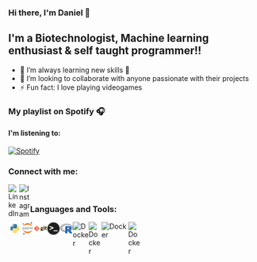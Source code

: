### Hi there, I'm Daniel 👋

## I'm a Biotechnologist, Machine learning enthusiast & self taught programmer!!

- 🌱 I’m always learning new skills 🤣
- 👯 I’m looking to collaborate with anyone passionate with their projects 
- ⚡ Fun fact: I love playing videogames

### My playlist on Spotify 🎧

#### I'm listening to:

[![Spotify](https://novatorem.danielmoraisg.vercel.app/api/spotify)](https://open.spotify.com/user/maxious123)

### Connect with me:

[<img align="left" alt="LinkedIn" width="22px" src="https://cdn.jsdelivr.net/npm/simple-icons@v3/icons/linkedin.svg" />][linkedin]
[<img align="left" alt="Instagram" width="22px" src="https://cdn.jsdelivr.net/npm/simple-icons@v3/icons/instagram.svg" />][instagram]

<br />

### Languages and Tools:


[<img align="left" alt="Python" width="26px" src="https://raw.githubusercontent.com/github/explore/80688e429a7d4ef2fca1e82350fe8e3517d3494d/topics/python/python.png" />][Python]
[<img align="left" alt="Jupyter" width="26px" src="https://raw.githubusercontent.com/github/explore/80688e429a7d4ef2fca1e82350fe8e3517d3494d/topics/jupyter-notebook/jupyter-notebook.png" />][Jupyter]
[<img align="left" alt="Git" width="26px" src="https://raw.githubusercontent.com/github/explore/80688e429a7d4ef2fca1e82350fe8e3517d3494d/topics/git/git.png" />][Git]
[<img align="left" alt="Terminal" width="26px" src="https://raw.githubusercontent.com/github/explore/80688e429a7d4ef2fca1e82350fe8e3517d3494d/topics/terminal/terminal.png" />][terminal]
[<img align="left" alt="R" width="26px" src="https://raw.githubusercontent.com/github/explore/80688e429a7d4ef2fca1e82350fe8e3517d3494d/topics/r/r.png" />][R]
[<img align="left" alt="Docker" width="32px" src="https://www.docker.com/wp-content/uploads/2022/03/Moby-logo.png" />][Docker]
[<img align="left" alt="Docker" width="26px" src="https://www.ruby-lang.org/images/header-ruby-logo.png" />][Ruby]
[<img align="left" alt="Docker" width="54px" src="https://upload.wikimedia.org/wikipedia/commons/thumb/6/62/Ruby_On_Rails_Logo.svg/617px-Ruby_On_Rails_Logo.svg.png?20170116014735" />][Rails]
[<img align="left" alt="Docker" width="26px" src="https://wiki.postgresql.org/images/thumb/a/a4/PostgreSQL_logo.3colors.svg/116px-PostgreSQL_logo.3colors.svg.png" />][Postgresql]

<br />
<br />


[instagram]: https://www.instagram.com/dan_de_morais
[linkedin]: https://www.linkedin.com/in/daniel-morais-8826b8150/
[Python]: https://www.python.org
[Git]: https://git-scm.com
[Terminal]: https://www.microsoft.com/en-us/p/windows-terminal/9n0dx20hk701#activetab=pivot:overviewtab
[Jupyter]: https://jupyter.org
[R]: https://www.r-project.org
[Docker]: https://www.docker.com
[Ruby]:https://www.ruby-lang.org/pt/
[Rails]: https://rubyonrails.org
[Postgresql]: https://www.postgresql.org

